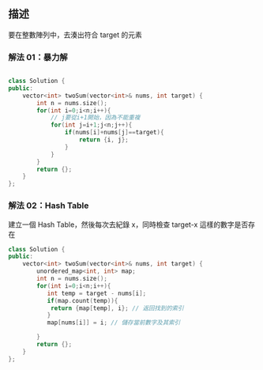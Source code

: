 ## 描述

要在整數陣列中，去湊出符合 target 的元素

### 解法 01：暴力解

```cpp

class Solution {
public:
    vector<int> twoSum(vector<int>& nums, int target) {
        int n = nums.size();
        for(int i=0;i<n;i++){
            // j要從i+1開始，因為不能重複
            for(int j=i+1;j<n;j++){
                if(nums[i]+nums[j]==target){
                    return {i, j};
                }
            }
        }
        return {};
    }
};
```

### 解法 02：Hash Table

建立一個 Hash Table，然後每次去紀錄 x，同時檢查 target-x 這樣的數字是否存在

```cpp
class Solution {
public:
    vector<int> twoSum(vector<int>& nums, int target) {
        unordered_map<int, int> map;
        int n = nums.size();
        for(int i=0;i<n;i++){
           int temp = target - nums[i];
           if(map.count(temp)){
            return {map[temp], i}; // 返回找到的索引
           }
           map[nums[i]] = i; // 儲存當前數字及其索引

        }
        return {};
    }
};
```

